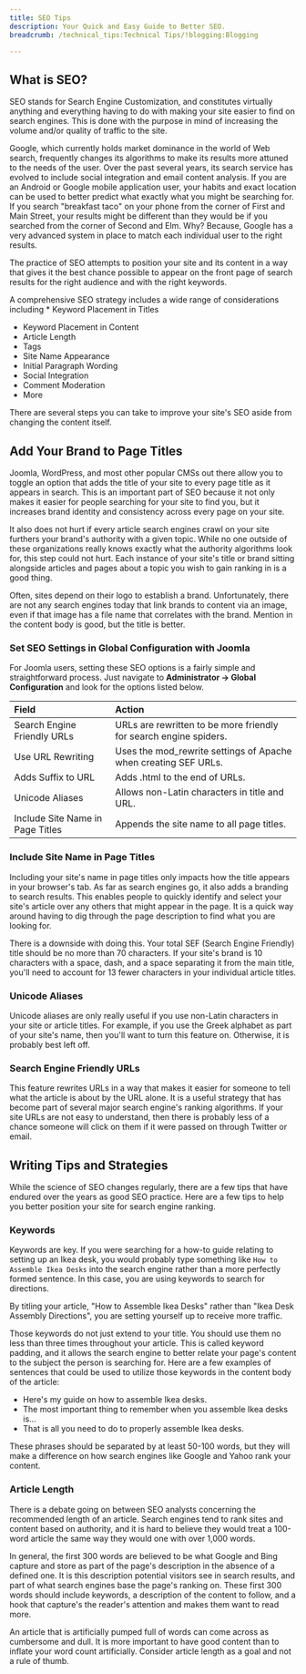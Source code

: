 ```yaml
---
title: SEO Tips
description: Your Quick and Easy Guide to Better SEO.
breadcrumb: /technical_tips:Technical Tips/!blogging:Blogging

---
```


What is SEO?
-----

SEO stands for Search Engine Customization, and constitutes virtually anything and everything having to do with making your site easier to find on search engines. This is done with the purpose in mind of increasing the volume and/or quality of traffic to the site.

Google, which currently holds market dominance in the world of Web search, frequently changes its algorithms to make its results more attuned to the needs of the user. Over the past several years, its search service has evolved to include social integration and email content analysis. If you are an Android or Google mobile application user, your habits and exact location can be used to better predict what exactly what you might be searching for. If you search "breakfast taco" on your phone from the corner of First and Main Street, your results might be different than they would be if you searched from the corner of Second and Elm. Why? Because, Google has a very advanced system in place to match each individual user to the right results.

The practice of SEO attempts to position your site and its content in a way that gives it the best chance possible to appear on the front page of search results for the right audience and with the right keywords.

A comprehensive SEO strategy includes a wide range of considerations including * Keyword Placement in Titles

* Keyword Placement in Content
* Article Length
* Tags
* Site Name Appearance
* Initial Paragraph Wording
* Social Integration
* Comment Moderation
* More

There are several steps you can take to improve your site's SEO aside from changing the content itself.

Add Your Brand to Page Titles
-----

Joomla, WordPress, and most other popular CMSs out there allow you to toggle an option that adds the title of your site to every page title as it appears in search. This is an important part of SEO because it not only makes it easier for people searching for your site to find you, but it increases brand identity and consistency across every page on your site.

It also does not hurt if every article search engines crawl on your site furthers your brand's authority with a given topic. While no one outside of these organizations really knows exactly what the authority algorithms look for, this step could not hurt. Each instance of your site's title or brand sitting alongside articles and pages about a topic you wish to gain ranking in is a good thing.

Often, sites depend on their logo to establish a brand. Unfortunately, there are not any search engines today that link brands to content via an image, even if that image has a file name that correlates with the brand. Mention in the content body is good, but the title is better.

### Set SEO Settings in Global Configuration with Joomla
For Joomla users, setting these SEO options is a fairly simple and straightforward process. Just navigate to **Administrator -> Global Configuration** and look for the options listed below.

| Field                            | Action                                                            |
|:---------------------------------|:------------------------------------------------------------------|
| Search Engine Friendly URLs      | URLs are rewritten to be more friendly for search engine spiders. |
| Use URL Rewriting                | Uses the mod_rewrite settings of Apache when creating SEF URLs.   |
| Adds Suffix to URL               | Adds .html to the end of URLs.                                    |
| Unicode Aliases                  | Allows non-Latin characters in title and URL.                     |
| Include Site Name in Page Titles | Appends the site name to all page titles.                         |

### Include Site Name in Page Titles

Including your site's name in page titles only impacts how the title appears in your browser's tab. As far as search engines go, it also adds a branding to search results. This enables people to quickly identify and select your site's article over any others that might appear in the page. It is a quick way around having to dig through the page description to find what you are looking for.

There is a downside with doing this. Your total SEF (Search Engine Friendly) title should be no more than 70 characters. If your site's brand is 10 characters with a space, dash, and a space separating it from the main title,  you'll need to account for 13 fewer characters in your individual article titles.

### Unicode Aliases

Unicode aliases are only really useful if you use non-Latin characters in your site or article titles. For example, if you use the Greek alphabet as part of your site's name, then you'll want to turn this feature on. Otherwise, it is probably best left off.

### Search Engine Friendly URLs

This feature rewrites URLs in a way that makes it easier for someone to tell what the article is about by the URL alone. It is a useful strategy that has become part of several major search engine's ranking algorithms. If your site URLs are not easy to understand, then there is probably less of a chance someone will click on them if it were passed on through Twitter or email.

Writing Tips and Strategies
-----

While the science of SEO changes regularly, there are a few tips that have endured over the years as good SEO practice. Here are a few tips to help you better position your site for search engine ranking.

### Keywords

Keywords are key. If you were searching for a how-to guide relating to setting up an Ikea desk, you would probably type something like `How to Assemble Ikea Desks` into the search engine rather than a more perfectly formed sentence. In this case, you are using keywords to search for directions.

By titling your article, "How to Assemble Ikea Desks" rather than "Ikea Desk Assembly Directions", you are setting yourself up to receive more traffic.

Those keywords do not just extend to your title. You should use them no less than three times throughout your article. This is called keyword padding, and it allows the search engine to better relate your page's content to the subject the person is searching for. Here are a few examples of sentences that could be used to utilize those keywords in the content body of the article:

* Here's my guide on how to assemble Ikea desks.
* The most important thing to remember when you assemble Ikea desks is...
* That is all you need to do to properly assemble Ikea desks.

These phrases should be separated by at least 50-100 words, but they will make a difference on how search engines like Google and Yahoo rank your content.

### Article Length

There is a debate going on between SEO analysts concerning the recommended length of an article. Search engines tend to rank sites and content based on authority, and it is hard to believe they would treat a 100-word article the same way they would one with over 1,000 words.

In general, the first 300 words are believed to be what Google and Bing capture and store as part of the page's description in the absence of a defined one. It is this description potential visitors see in search results, and part of what search engines base the page's ranking on. These first 300 words should include keywords, a description of the content to follow, and a hook that capture's the reader's attention and makes them want to read more.

An article that is artificially pumped full of words can come across as cumbersome and dull. It is more important to have good content than to inflate your word count artificially. Consider article length as a goal and not a rule of thumb.

